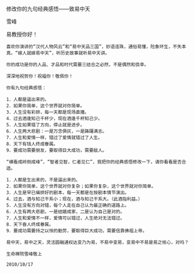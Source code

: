 修改你的九句经典感悟——致易中天

雪峰


易教授你好！

    喜欢你演讲的“汉代人物风云”和“易中天品三国”，妙语连珠，通俗易懂，险象环生，不失本真。“嫁人就嫁易中天”，听历史故事就听易中天讲。

    你的成功是你的人品、才品和时代需要三结合之必然，不是偶然和侥幸。

    深深地祝贺你！祝福你！敬佩你！

    你有九句经典感悟：

    1．人都是逼出来的。
    2．如果你简单，这个世界就对你简单。
    3．人生没有彩排，每一天都是现场直播。
    4．过去酒逢知己千杯少，现在酒逢千杯知己少。
    5．人生如果错了方向，停止就是进步。
    6．人生两大悲剧：一是万念俱灰，一是踌躇满志。
    7．人生和爱情一样，错过了爱情就错过了人生。
    8．天下有钱人终成眷属。
    9．要成功需要朋友，要取得巨大成功，需要敌人。

    “横看成岭侧成峰”，“智者见智，仁者见仁”，我把你的经典感悟修改一下，请你看看是否合适。

    1．人都是生出来的，不是逼出来的。
    2．如果你简单，这个世界就对你复杂；如果你复杂，这个世界就对你简单。
    3．人生是早已编排好的剧本，每一天都是在按剧本情节演出。
    4．过去，酒与知己干系小；现在，酒与知己干系大。（此酒指利益。）
    5．人生没有方向对错，每个人走在自己认为最正确的道路上。
    6．人生有两大悲剧，一是结婚成家，二是认为自己是对的。
    7．人生和爱情不一样，爱情可以错过，人生绝对无法错过。
    8．天下昏人终成眷属。
    9．要成功需要持之以恒的勤劳，要取得巨大成功，需要信靠佛祖上帝。

    易中天，易中之天，灵活圆融通权达变乃为易，不易中变易，变易中不易是易之核心，对吗？

    生命禅院雪峰敬上

    2010/10/17



